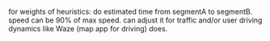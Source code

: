 for weights of heuristics: do estimated time from segmentA to segmentB. speed can be 90% of max speed.
can adjust it for traffic and/or user driving dynamics like Waze (map app for driving) does.